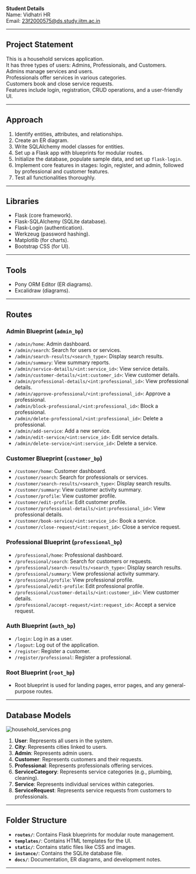 **Student Details**  
Name: Vidhatri HR  
Email: 23f2000575@ds.study.iitm.ac.in

---

## Project Statement

This is a household services application.  
It has three types of users: Admins, Professionals, and Customers.  
Admins manage services and users.  
Professionals offer services in various categories.  
Customers book and close service requests.  
Features include login, registration, CRUD operations, and a user-friendly UI.

---

## Approach

1. Identify entities, attributes, and relationships.
2. Create an ER diagram.
3. Write SQLAlchemy model classes for entities.
4. Set up a Flask app with blueprints for modular routes.
5. Initialize the database, populate sample data, and set up `flask-login`.
6. Implement core features in stages: login, register, and admin, followed by professional and customer features.
7. Test all functionalities thoroughly.

---

## Libraries

- Flask (core framework).
- Flask-SQLAlchemy (SQLite database).
- Flask-Login (authentication).
- Werkzeug (password hashing).
- Matplotlib (for charts).
- Bootstrap CSS (for UI).

---

## Tools

- Pony ORM Editor (ER diagrams).
- Excalidraw (diagrams).

---

## Routes

### Admin Blueprint (`admin_bp`)

- `/admin/home`: Admin dashboard.
- `/admin/search`: Search for users or services.
- `/admin/search-results/<search_type>`: Display search results.
- `/admin/summary`: View summary reports.
- `/admin/service-details/<int:service_id>`: View service details.
- `/admin/customer-details/<int:customer_id>`: View customer details.
- `/admin/professional-details/<int:professional_id>`: View professional details.
- `/admin/approve-professional/<int:professional_id>`: Approve a professional.
- `/admin/block-professional/<int:professional_id>`: Block a professional.
- `/admin/delete-professional/<int:professional_id>`: Delete a professional.
- `/admin/add-service`: Add a new service.
- `/admin/edit-service/<int:service_id>`: Edit service details.
- `/admin/delete-service/<int:service_id>`: Delete a service.

### Customer Blueprint (`customer_bp`)

- `/customer/home`: Customer dashboard.
- `/customer/search`: Search for professionals or services.
- `/customer/search-results/<search_type>`: Display search results.
- `/customer/summary`: View customer activity summary.
- `/customer/profile`: View customer profile.
- `/customer/edit-profile`: Edit customer profile.
- `/customer/professional-details/<int:professional_id>`: View professional details.
- `/customer/book-service/<int:service_id>`: Book a service.
- `/customer/close-request/<int:request_id>`: Close a service request.

### Professional Blueprint (`professional_bp`)

- `/professional/home`: Professional dashboard.
- `/professional/search`: Search for customers or requests.
- `/professional/search-results/<search_type>`: Display search results.
- `/professional/summary`: View professional activity summary.
- `/professional/profile`: View professional profile.
- `/professional/edit-profile`: Edit professional profile.
- `/professional/customer-details/<int:customer_id>`: View customer details.
- `/professional/accept-request/<int:request_id>`: Accept a service request.

### Auth Blueprint (`auth_bp`)

- `/login`: Log in as a user.
- `/logout`: Log out of the application.
- `/register`: Register a customer.
- `/register/professional`: Register a professional.

### Root Blueprint (`root_bp`)

- Root blueprint is used for landing pages, error pages, and any general-purpose routes.

---

## Database Models

![household_services.png](household_services.png)

1. **User**: Represents all users in the system.
2. **City**: Represents cities linked to users.
3. **Admin**: Represents admin users.
4. **Customer**: Represents customers and their requests.
5. **Professional**: Represents professionals offering services.
6. **ServiceCategory**: Represents service categories (e.g., plumbing, cleaning).
7. **Service**: Represents individual services within categories.
8. **ServiceRequest**: Represents service requests from customers to professionals.

---

## Folder Structure

- **`routes/`**: Contains Flask blueprints for modular route management.
- **`templates/`**: Contains HTML templates for the UI.
- **`static/`**: Contains static files like CSS and images.
- **`instance/`**: Contains the SQLite database file.
- **`docs/`**: Documentation, ER diagrams, and development notes.

---
